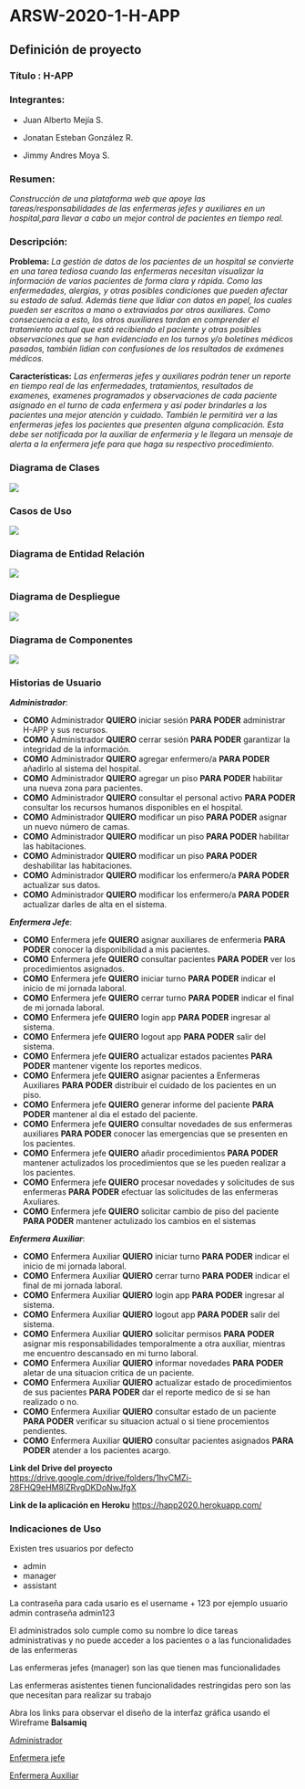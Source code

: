 # ARSW-2020-1-H-APP #

## Definición de proyecto ##

### Título : H-APP ###

### Integrantes: ###

 - Juan Alberto Mejía S.
 
 - Jonatan Esteban González R.
 
 - Jimmy Andres Moya S.
 
### Resumen: ###
_Construcción de una plataforma web que apoye las tareas/responsabilidades de las enfermeras jefes y auxiliares en un hospital,para llevar a cabo un mejor control de pacientes en tiempo real._

### Descripción: ###

**Problema:** _La gestión de datos de los pacientes de un hospital se convierte en una tarea tediosa cuando las enfermeras necesitan visualizar la información de varios pacientes de forma clara y rápida. Como las enfermedades, alergias, y otras posibles condiciones que pueden afectar su estado de salud. Además tiene que lidiar con datos en papel, los cuales pueden ser escritos a mano o extraviados por otros auxiliares. Como consecuencia a esto, los otros auxiliares tardan en comprender el tratamiento actual que está recibiendo el paciente y otras posibles observaciones que se han evidenciado en los turnos y/o boletines médicos pasados, también lidian con confusiones de los resultados de exámenes médicos._

**Características:** _Las enfermeras jefes y auxiliares podrán tener un reporte en tiempo real de las enfermedades, tratamientos, resultados de examenes, examenes programados  y observaciones de cada paciente asignado en el  turno de cada enfermera y así poder brindarles a los pacientes una mejor atención y cuidado. También le permitirá ver a las enfermeras jefes los pacientes que presenten alguna complicación. Esta debe ser notificada por la auxiliar de enfermería y le llegara un mensaje de alerta a la enfermera jefe para que haga su respectivo procedimiento._

### **Diagrama de Clases** ###
![](https://github.com/JonatanGonzalez09/ARSW-2020-1-H-APP/blob/master/resources/diagramaClases.jpg)

### **Casos de Uso** ###
![](https://github.com/JonatanGonzalez09/ARSW-2020-1-H-APP/blob/master/resources/casosDeUso.jpg)

### **Diagrama de Entidad Relación** ###
![](https://github.com/JonatanGonzalez09/ARSW-2020-1-H-APP/blob/master/resources/ER.png)

### **Diagrama de Despliegue** ###
![](https://github.com/JonatanGonzalez09/ARSW-2020-1-H-APP/blob/master/resources/Diagrama%20de%20despliegue.png)

### **Diagrama de Componentes** ###
![](https://github.com/JonatanGonzalez09/ARSW-2020-1-H-APP/blob/master/resources/Diagrama%20de%20componentes.png)

### **Historias de Usuario** ###

**_Administrador_**:
 - **COMO** Administrador **QUIERO** iniciar sesión **PARA PODER** administrar H-APP y sus recursos.
 - **COMO** Administrador **QUIERO** cerrar sesión **PARA PODER** garantizar la integridad de la información.
 - **COMO** Administrador **QUIERO** agregar enfermero/a **PARA PODER** añadirlo al sistema del hospital.
 - **COMO** Administrador **QUIERO** agregar un piso **PARA PODER** habilitar una nueva zona para pacientes.
 - **COMO** Administrador **QUIERO** consultar el personal activo **PARA PODER** consultar los recursos humanos disponibles en el hospital.
 - **COMO** Administrador **QUIERO** modificar un piso **PARA PODER** asignar un nuevo número de camas.
 - **COMO** Administrador **QUIERO** modificar un piso **PARA PODER** habilitar las habitaciones.
 - **COMO** Administrador **QUIERO** modificar un piso **PARA PODER** deshabilitar las habitaciones.
 - **COMO** Administrador **QUIERO** modificar los enfermero/a **PARA PODER** actualizar sus datos.
 - **COMO** Administrador **QUIERO** modificar los enfermero/a **PARA PODER** actualizar darles de alta en el sistema.

**_Enfermera Jefe_**:
- **COMO** Enfermera jefe **QUIERO** asignar auxiliares de enfermeria **PARA PODER** conocer la disponibilidad a mis pacientes.
- **COMO** Enfermera jefe **QUIERO** consultar pacientes **PARA PODER** ver los procedimientos asignados.
- **COMO** Enfermera jefe **QUIERO** iniciar turno **PARA PODER** indicar el inicio de mi jornada laboral.
- **COMO** Enfermera jefe **QUIERO** cerrar turno **PARA PODER** indicar el final de mi jornada laboral.
- **COMO** Enfermera jefe **QUIERO** login app **PARA PODER** ingresar al sistema.
- **COMO** Enfermera jefe **QUIERO** logout app **PARA PODER** salir del sistema.
- **COMO** Enfermera jefe **QUIERO** actualizar estados pacientes **PARA PODER** mantener vigente los reportes medicos.
- **COMO** Enfermera jefe **QUIERO** asignar pacientes a Enfermeras Auxiliares **PARA PODER** distribuir el cuidado de los pacientes en un piso.
- **COMO** Enfermera jefe **QUIERO** generar informe del paciente **PARA PODER**  mantener al dia el estado del paciente.
- **COMO** Enfermera jefe **QUIERO** consultar novedades de sus enfermeras auxiliares **PARA PODER** conocer las emergencias que se presenten en los pacientes.
- **COMO** Enfermera jefe **QUIERO** añadir procedimientos **PARA PODER** mantener actulizados los procedimientos que se les pueden realizar a los pacientes.
- **COMO** Enfermera jefe **QUIERO** procesar novedades y solicitudes de sus enfermeras **PARA PODER** efectuar las solicitudes de las enfermeras Axuliares.
- **COMO** Enfermera jefe **QUIERO** solicitar cambio de piso del paciente **PARA PODER** mantener actulizado los cambios en el sistemas

**_Enfermera Auxiliar_**:
- **COMO** Enfermera Auxiliar **QUIERO** iniciar turno **PARA PODER** indicar el inicio de mi jornada laboral.
- **COMO** Enfermera Auxiliar **QUIERO** cerrar turno **PARA PODER** indicar el final de mi jornada laboral.
- **COMO** Enfermera Auxiliar **QUIERO** login app **PARA PODER** ingresar al sistema.
- **COMO** Enfermera Auxiliar **QUIERO** logout app **PARA PODER** salir del sistema.
- **COMO** Enfermera Auxiliar **QUIERO** solicitar permisos **PARA PODER** asignar mis responsabilidades temporalmente a otra auxiliar, mientras me encuentro descansado en mi turno laboral.
- **COMO** Enfermera Auxiliar **QUIERO** informar novedades **PARA PODER** aletar de una situacion critica de un paciente.
- **COMO** Enfermera Auxiliar **QUIERO** actualizar estado de procedimientos de sus pacientes **PARA PODER** dar el reporte medico de si se han realizado o no.
- **COMO** Enfermera Auxiliar **QUIERO** consultar estado de un paciente **PARA PODER** verificar su situacion actual o si tiene procemientos pendientes.
- **COMO** Enfermera Auxiliar **QUIERO** consultar pacientes asignados **PARA PODER** atender a los pacientes acargo.

**Link del Drive del proyecto**
https://drive.google.com/drive/folders/1hvCMZi-28FHQ9eHM8lZRvgDKDoNwJfgX

**Link de la aplicación en Heroku**
https://happ2020.herokuapp.com/

### **Indicaciones de Uso** ###

Existen tres usuarios por defecto
 - admin 
 - manager
 - assistant
 
La contraseña para cada usario es el username + 123 por ejemplo usuario admin contraseña admin123

El administrados solo cumple como su nombre lo dice tareas administrativas y no puede acceder a los pacientes o a las funcionalidades de las enfermeras

Las enfermeras jefes (manager) son las que tienen mas funcionalidades

Las enfermeras asistentes tienen funcionalidades restringidas pero son las que necesitan para realizar su trabajo

Abra los links para observar el diseño de la interfaz gráfica usando el Wireframe **Balsamiq**

[Administrador](https://balsamiq.cloud/secxh97/pl9u9j5/r2278)

[Enfermera jefe](https://balsamiq.cloud/secxh97/pqdt8dm)

[Enfermera Auxiliar](https://balsamiq.cloud/secxh97/p99hqvl/r2278)



